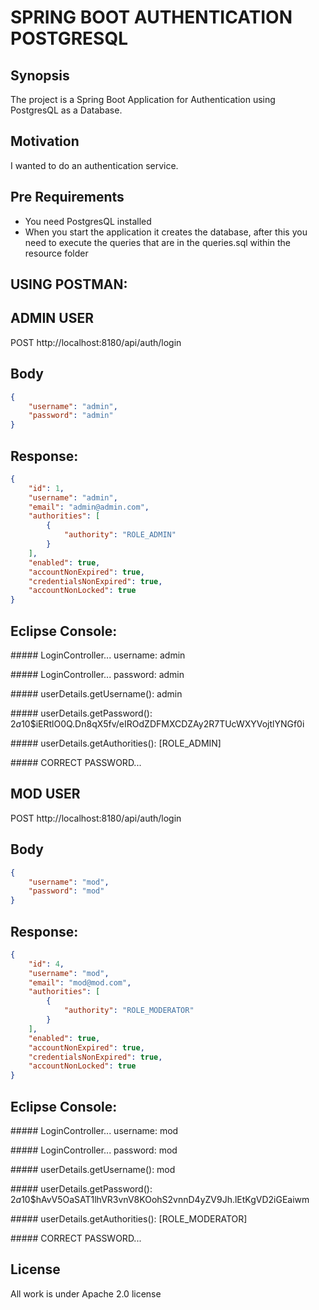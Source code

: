 # SPRING BOOT AUTHENTICATION POSTGRESQL

## Synopsis

The project is a Spring Boot Application for Authentication using PostgresQL as a Database. 

## Motivation

I wanted to do an authentication service.

## Pre Requirements

- You need PostgresQL installed
- When you start the application it creates the database, after this you need to execute the queries that are in the queries.sql within the resource folder


USING POSTMAN:
--------------

ADMIN USER
----------
POST
http://localhost:8180/api/auth/login

Body
----
```json
{
    "username": "admin",
    "password": "admin"
}
```

Response:
---------
```json
{
    "id": 1,
    "username": "admin",
    "email": "admin@admin.com",
    "authorities": [
        {
            "authority": "ROLE_ADMIN"
        }
    ],
    "enabled": true,
    "accountNonExpired": true,
    "credentialsNonExpired": true,
    "accountNonLocked": true
}
```

Eclipse Console:
----------------

&#35;&#35;&#35;&#35;&#35; LoginController... username: admin

&#35;&#35;&#35;&#35;&#35; LoginController... password: admin

&#35;&#35;&#35;&#35;&#35; userDetails.getUsername(): admin

&#35;&#35;&#35;&#35;&#35; userDetails.getPassword(): $2a$10$iERtlO0Q.Dn8qX5fv/eIROdZDFMXCDZAy2R7TUcWXYVojtlYNGf0i

&#35;&#35;&#35;&#35;&#35; userDetails.getAuthorities(): [ROLE_ADMIN]

&#35;&#35;&#35;&#35;&#35; CORRECT PASSWORD...


MOD USER
--------
POST
http://localhost:8180/api/auth/login

Body
----
```json
{
    "username": "mod",
    "password": "mod"
}
```

Response:
---------
```json
{
    "id": 4,
    "username": "mod",
    "email": "mod@mod.com",
    "authorities": [
        {
            "authority": "ROLE_MODERATOR"
        }
    ],
    "enabled": true,
    "accountNonExpired": true,
    "credentialsNonExpired": true,
    "accountNonLocked": true
}
```

Eclipse Console:
----------------
&#35;&#35;&#35;&#35;&#35; LoginController... username: mod

&#35;&#35;&#35;&#35;&#35; LoginController... password: mod

&#35;&#35;&#35;&#35;&#35; userDetails.getUsername(): mod

&#35;&#35;&#35;&#35;&#35; userDetails.getPassword(): $2a$10$hAvV5OaSAT1lhVR3vnV8KOohS2vnnD4yZV9Jh.lEtKgVD2iGEaiwm

&#35;&#35;&#35;&#35;&#35; userDetails.getAuthorities(): [ROLE_MODERATOR]

&#35;&#35;&#35;&#35;&#35; CORRECT PASSWORD...



## License

All work is under Apache 2.0 license